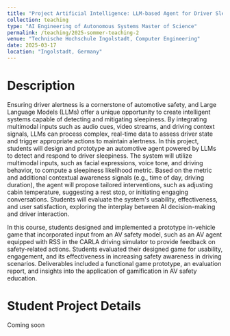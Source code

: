 ```yaml
---
title: "Project Artificial Intelligence: LLM-based Agent for Driver Sleepiness Detection and Mitigation in Automotive Systems"
collection: teaching
type: "AI Engineering of Autonomous Systems Master of Science"
permalink: /teaching/2025-sommer-teaching-2
venue: "Technische Hochschule Ingolstadt, Computer Engineering"
date: 2025-03-17
location: "Ingolstadt, Germany"
---
```


# Description
Ensuring driver alertness is a cornerstone of automotive safety, and Large Language Models (LLMs) offer a unique opportunity to create intelligent systems capable of detecting and mitigating sleepiness. By integrating multimodal inputs such as audio cues, video streams, and driving context signals, LLMs can process complex, real-time data to assess driver state and trigger appropriate actions to maintain alertness.
In this project, students will design and prototype an automotive agent powered by LLMs to detect and respond to driver sleepiness. The system will utilize multimodal inputs, such as facial expressions, voice tone, and driving behavior, to compute a sleepiness likelihood metric. Based on the metric and additional contextual awareness signals (e.g., time of day, driving duration), the agent will propose tailored interventions, such as adjusting cabin temperature, suggesting a rest stop, or initiating engaging conversations. Students will evaluate the system's usability, effectiveness, and user satisfaction, exploring the interplay between AI decision-making and driver interaction.

In this course, students designed and implemented a prototype in-vehicle game that incorporated input from an AV safety model, such as an AV agent equipped with RSS in the CARLA driving simulator to provide feedback on safety-related actions. Students evaluated their designed game for usability, engagement, and its effectiveness in increasing safety awareness in driving scenarios. Deliverables included a functional game prototype, an evaluation report, and insights into the application of gamification in AV safety education.

Student Project Details
======
Coming soon
